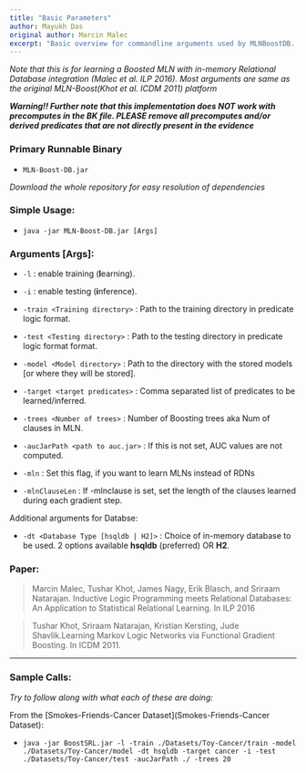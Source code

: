 ```yaml
---
title: "Basic Parameters"
author: Mayukh Das
original author: Marcin Malec
excerpt: "Basic overview for commandline arguments used by MLNBoostDB. The Development version of Marcin's code on database integration of MLN-Boost. A wrapper ensures same ars structure as MLN-Boost."
---
```


*Note that this is for learning a Boosted MLN with in-memory Relational Database integration (Malec et al. ILP 2016). Most arguments are same as the original MLN-Boost(Khot et al. ICDM 2011) platform*

*<b>Warning!!  Further note that this implementation does NOT work with precomputes in the BK file. PLEASE remove all precomputes and/or derived predicates that are not directly present in the evidence</b>*

### Primary Runnable Binary

* `MLN-Boost-DB.jar`

*Download the whole repository for easy resolution of dependencies*

### Simple Usage:

* `java -jar MLN-Boost-DB.jar [Args]`

### Arguments [Args]:

* `-l` : enable training (**l**earning).
* `-i` : enable testing (**i**nference).
* `-train <Training directory>` : Path to the training directory in predicate logic format.
* `-test <Testing directory>` : Path to the testing directory in predicate logic format format.
* `-model <Model directory>` : Path to the directory with the stored models [or where they will be stored].
* `-target <target predicates>` : Comma separated list of predicates to be learned/inferred.
* `-trees <Number of trees>` : Number of Boosting trees aka Num of clauses in MLN.
* `-aucJarPath <path to auc.jar>` : If this is not set, AUC values are not computed.

* `-mln` : Set this flag, if you want to learn MLNs instead of RDNs 
* `-mlnClauseLen` : If -mlnclause is set, set the length of the clauses learned during each gradient step. 

Additional arguments for Databse:
* `-dt <Database Type [hsqldb | H2]>` : Choice of in-memory database to be used. 2 options available <b>hsqldb</b> (preferred) OR <b>H2</b>. 

### Paper:

> Marcin Malec, Tushar Khot, James Nagy, Erik Blasch, and Sriraam Natarajan. Inductive Logic Programming meets Relational Databases: An Application to Statistical Relational Learning. In ILP 2016

> Tushar Khot, Sriraam Natarajan, Kristian Kersting, Jude Shavlik.Learning Markov Logic Networks via Functional Gradient Boosting. In ICDM 2011. 
---

### Sample Calls:

*Try to follow along with what each of these are doing:*

From the [Smokes-Friends-Cancer Dataset](Smokes-Friends-Cancer Dataset):

* `java -jar BoostSRL.jar -l -train ./Datasets/Toy-Cancer/train -model ./Datasets/Toy-Cancer/model -dt hsqldb -target cancer -i -test ./Datasets/Toy-Cancer/test -aucJarPath ./ -trees 20`


